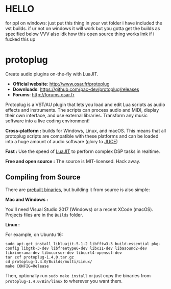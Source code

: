 **HELLO**
========
for ppl on windows: just put this thing in your vst folder i have included the vst builds. if ur not on windows it will work but you gotta get the builds as specified below VVV also idk how this open source thing works lmk if i fucked this up

protoplug
=========
Create audio plugins on-the-fly with LuaJIT.

- **Official website**: http://www.osar.fr/protoplug
- **Downloads**: https://github.com/pac-dev/protoplug/releases
- **Forums**: http://forums.osar.fr

Protoplug is a VST/AU plugin that lets you load and edit Lua scripts as audio effects and instruments. The scripts can process audio and MIDI, display their own interface, and use external libraries. Transform any music software into a live coding environment! 

**Cross-platform :** builds for Windows, Linux, and macOS. This means that all protoplug scripts are compatible with these platforms and can be loaded into a huge amount of audio software (glory to [JUCE](http://juce.com/)) 

**Fast :** Use the speed of [LuaJIT](http://luajit.org/) to perform complex DSP tasks in realtime.

**Free and open source :** The source is MIT-licensed. Hack away.


Compiling from Source
---------------------
There are [prebuilt binaries](https://github.com/pac-dev/protoplug/releases), but building it from source is also simple:

**Mac and Windows :** 

You'll need Visual Studio 2017 (Windows) or a recent XCode (macOS). Projects files are in the `Builds` folder.

**Linux :** 

For example, on Ubuntu 16:

	sudo apt-get install libluajit-5.1-2 libfftw3-3 build-essential pkg-config libgtk-3-dev libfreetype6-dev libx11-dev libasound2-dev libxinerama-dev libxcursor-dev libcurl4-openssl-dev
	tar zxf protoplug-1.4.0.tar.gz
	cd protoplug-1.4.0/Builds/multi/Linux/
	make CONFIG=Release

Then, optionally run `sudo make install` or just copy the binaries from `protoplug-1.4.0/Bin/linux` to wherever you want them.
